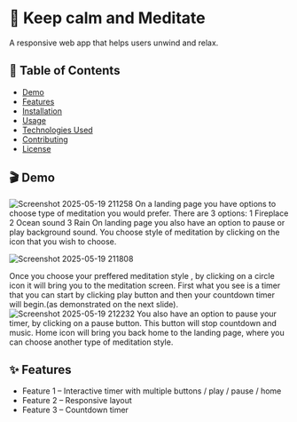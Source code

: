 # 🚀 Keep calm and Meditate

 A responsive web app that helps users unwind and relax.
 

## 📖 Table of Contents

- [Demo](#demo)
- [Features](#features)
- [Installation](#installation)
- [Usage](#usage)
- [Technologies Used](#technologies-used)
- [Contributing](#contributing)
- [License](#license)

## 🎬 Demo
![Screenshot 2025-05-19 211258](https://github.com/user-attachments/assets/511a0b01-53b2-4f96-bcc2-67653ab6570c)
On a landing page you have options to choose type of meditation you would prefer.
There are 3 options:
1 Fireplace
2 Ocean sound
3 Rain
On landing page you also have an option to pause or play background sound.
You choose style of meditation by clicking on the icon that you wish to choose.

![Screenshot 2025-05-19 211808](https://github.com/user-attachments/assets/85f56063-ddb3-4c69-93bc-494757a42ff2)

Once you choose your preffered meditation style , by clicking on a circle icon it will bring you to the meditation screen.
First what you see is a timer that you can start by clicking play button and then your countdown timer will begin.(as demonstrated on the next slide).
![Screenshot 2025-05-19 212232](https://github.com/user-attachments/assets/77ca8ed8-0c40-4db4-9087-7d9c8d3ee1f8)
You also have an option to pause your timer, by clicking on a pause button. This button will stop countdown and music.
Home icon will bring you back home to the landing page, where you can choose another type of meditation style.



## ✨ Features
- Feature 1 – Interactive timer with multiple buttons / play / pause / home
- Feature 2 –  Responsive layout
- Feature 3 – Countdown timer 
 


